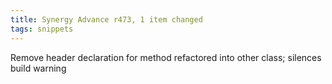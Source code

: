 ```yaml
---
title: Synergy Advance r473, 1 item changed
tags: snippets
---
```


Remove header declaration for method refactored into other class; silences build warning
